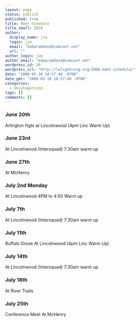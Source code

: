 ```yaml
---
layout: page
status: publish
published: true
title: Meet Schedule
title_small: 2018
author: 
  display_name: jim
  login: jim
  email: "babaramdas4@comcast.net"
  url: ""
author_login: jim
author_email: "babaramdas4@comcast.net"
wordpress_id: 30
wordpress_url: "http://lwlightning.org/2008-meet-schedule/"
date: "2008-03-10 10:57:48 -0700"
date_gmt: "2008-03-10 16:57:48 -0700"
categories: 
  - Uncategorized
tags: []
comments: []
---
```


### June 20th 
Arlington Hgts at Lincolnwood (4pm Linc Warm Up)

### June 23rd
At Lincolnwood (Intersquad) 7:30am warm up

### June 27th
At McHenry 

### July 2nd  Monday
At Lincolnwood 4PM to 4:50 Warm up

### July 7th
At Lincolnwood (Intersquad) 7:30am warm up

### July 11th
Buffalo Grove At Lincolnwood (4pm Linc Warm Up)

### July 14th
At Lincolnwood (Intersquad) 7:30am warm up

### July 18th
At River Trails  

### July 25th
Conference Meet At McHenry
